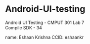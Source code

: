 # Android-UI-testing
Android UI Testing - CMPUT 301 Lab 7   
Compile SDK - 34

name: Eshaan Krishna
CCID: eshaankr

